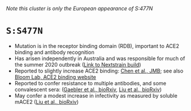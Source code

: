_Note this cluster is only the European appearance of S:477N_
# `S:S477N`
- Mutation is in the receptor binding domain (RDB), important to ACE2 binding and antibody recognition
- Has arisen independently in Australia and was responsible for much of the summer 2020 outbreak ([Link to Nextstrain build](https://nextstrain.org/ncov/oceania/2020-11-16?c=gt-S_477))
- Reported to slightly increase ACE2 binding: [Chen et al., JMB](https://www.sciencedirect.com/science/article/pii/S0022283620304563); see also [Bloom Lab, ACE2 binding website](https://jbloomlab.github.io/SARS-CoV-2-RBD_DMS/)
- Reported to confer resistance to multiple antibodies, and some convalescent sera: ([Gaebler et al., bioRxiv](https://www.biorxiv.org/content/10.1101/2020.11.03.367391v1), [Liu et al., bioRxiv](https://www.biorxiv.org/content/10.1101/2020.11.06.372037v1))
- May confer a modest increase in infectivity as measured by soluble mACE2 ([Liu et al., bioRxiv](https://www.biorxiv.org/content/10.1101/2020.11.06.372037v1))
